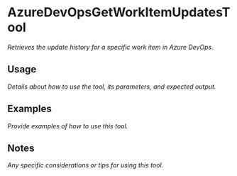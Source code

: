 ﻿# AzureDevOpsGetWorkItemUpdatesTool

*Retrieves the update history for a specific work item in Azure DevOps.*

## Usage

*Details about how to use the tool, its parameters, and expected output.*

## Examples

*Provide examples of how to use this tool.*

## Notes

*Any specific considerations or tips for using this tool.*